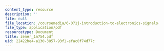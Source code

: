 ```yaml
---
content_type: resource
description: ''
file: null
file_location: /coursemedia/6-071j-introduction-to-electronics-signals-and-measurement-spring-2006/22422be4a130385793f1efac0f74d77c_zener_1n754.pdf
file_type: application/pdf
resourcetype: Document
title: zener_1n754.pdf
uid: 22422be4-a130-3857-93f1-efac0f74d77c
---
```

